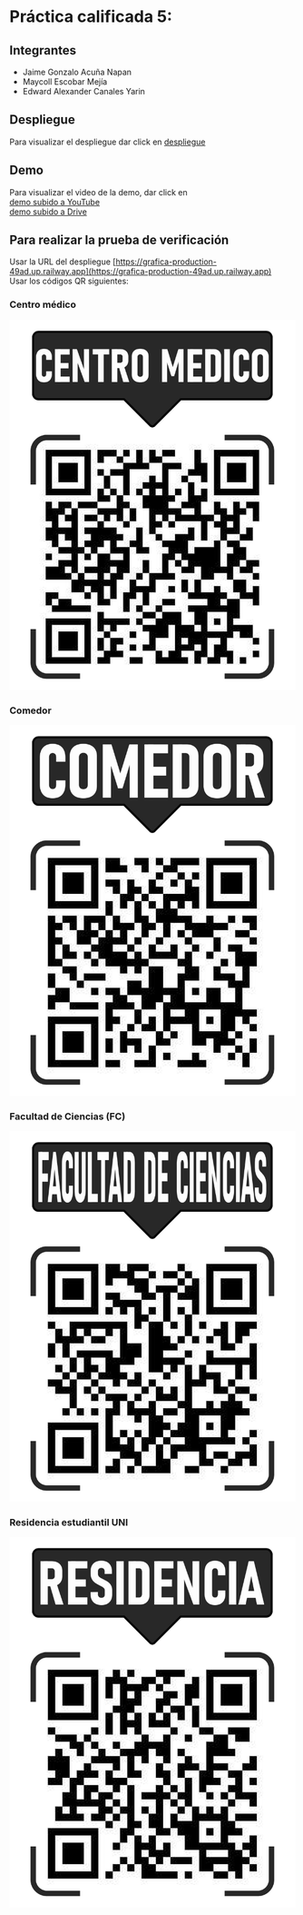 # Práctica calificada 5: 
## Integrantes
- Jaime Gonzalo Acuña Napan
- Maycoll Escobar Mejía  
- Edward Alexander Canales Yarin  

## Despliegue
Para visualizar el despliegue dar click en [despliegue](https://grafica-production-49ad.up.railway.app)  

## Demo
Para visualizar el video de la demo, dar click en  
[demo subido a YouTube](https://youtube.com/shorts/PvDpSR0ZeqQ?si=TeLEDb6MczZfAE63)  
[demo subido a Drive](https://drive.google.com/file/d/1L9Ofhzkqhqge_PAh1wMs0iAHrMKCwznQ/view?usp=sharing)

## Para realizar la prueba de verificación
Usar la URL del despliegue [https://grafica-production-49ad.up.railway.app](https://grafica-production-49ad.up.railway.app)   
Usar los códigos QR siguientes:  
### Centro médico
![Centro médico](material%20de%20prueba/CENTRO%20MEDICO.jpg)
### Comedor
![Comedor](material%20de%20prueba/COMEDOR.jpg)
### Facultad de Ciencias (FC)
![FC](material%20de%20prueba/FC.jpg)
### Residencia estudiantil UNI
![Residencia](material%20de%20prueba/RESIDENCIA.jpg)

